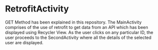 # RetrofitActivity
 
GET Method has been explained in this repository. The MainActivity comprises of the use of retrofit to get data from an API which has been displayed using Recycler View. As the user clicks on any particular ID, the user proceeds to the SecondActivity where all the details of the selected user are displayed.